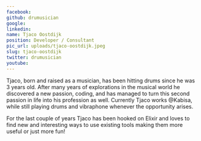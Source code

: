 ```yaml
---
facebook: 
github: drumusician
google: 
linkedin: 
name: Tjaco Oostdijk
position: Developer / Consultant
pic_url: uploads/tjaco-oostdijk.jpeg
slug: tjaco-oostdijk
twitter: drumusician
youtube: 
---
```

<p>Tjaco, born and raised as a musician, has been hitting drums since he was 3 years old. After many years of explorations in the musical world he discovered a new passion, coding, and has managed to turn this second passion in life into his profession as well. Currently Tjaco works @Kabisa, while still playing drums and vibraphone whenever the opportunity arises.</p>

<p>For the last couple of years Tjaco has been hooked on Elixir and loves to find new and interesting ways to use existing tools making them more useful or just more fun!</p>

